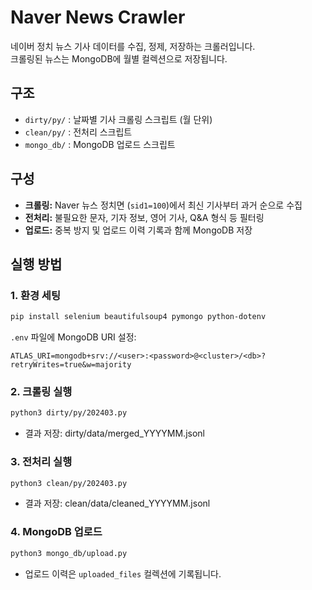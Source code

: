 # Naver News Crawler

네이버 정치 뉴스 기사 데이터를 수집, 정제, 저장하는 크롤러입니다.  
크롤링된 뉴스는 MongoDB에 월별 컬렉션으로 저장됩니다.

## 구조

- `dirty/py/` : 날짜별 기사 크롤링 스크립트 (월 단위)
- `clean/py/` : 전처리 스크립트
- `mongo_db/` : MongoDB 업로드 스크립트

## 구성

- **크롤링:** Naver 뉴스 정치면 (`sid1=100`)에서 최신 기사부터 과거 순으로 수집
- **전처리:** 불필요한 문자, 기자 정보, 영어 기사, Q&A 형식 등 필터링
- **업로드:** 중복 방지 및 업로드 이력 기록과 함께 MongoDB 저장

## 실행 방법

### 1. 환경 세팅

```bash
pip install selenium beautifulsoup4 pymongo python-dotenv
```
`.env` 파일에 MongoDB URI 설정:

```env
ATLAS_URI=mongodb+srv://<user>:<password>@<cluster>/<db>?retryWrites=true&w=majority
```

### 2. 크롤링 실행
```bash
python3 dirty/py/202403.py
```

- 결과 저장: dirty/data/merged_YYYYMM.jsonl

### 3. 전처리 실행
```bash
python3 clean/py/202403.py
```

- 결과 저장: clean/data/cleaned_YYYYMM.jsonl

### 4. MongoDB 업로드
```bash
python3 mongo_db/upload.py
```

- 업로드 이력은 `uploaded_files` 컬렉션에 기록됩니다.
